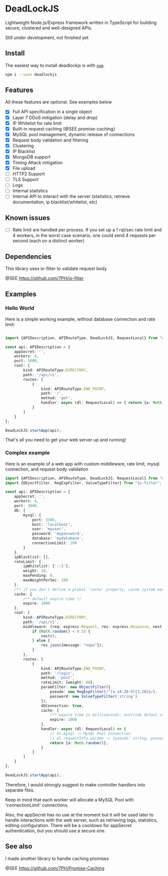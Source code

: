 # DeadLockJS

Lightweight Node.js/Express framework written in TypeScript for building secure, clustered and well-designed APIs.


Still under development, not finished yet


## Install

The easiest way to install deadlockjs is with [`npm`][npm].

[npm]: https://www.npmjs.com/

```sh
npm i --save deadlockjs
```



## Features

All these features are optional. See examples below 
- [X] Full API specification in a single object
- [X] Layer 7 DDoS mitigation (delay and drop)
- [X] IP Whitelist for rate limit
- [X] Built-in request caching (@SEE promise-caching)
- [X] MySQL pool management, dynamic release of connections
- [X] Request body validation and filtering
- [X] Clustering
- [X] IP Blacklist
- [X] MongoDB support
- [X] Timing Attack mitigation
- [X] File upload
- [ ] HTTP2 Support
- [ ] TLS Support
- [ ] Logs
- [ ] Internal statistics
- [ ] Internal API to interact with the server (statistics, retrieve documentation, ip blacklist/whitelist, etc)

## Known issues
- [ ] Rate limit are handled per process. If you set up a 1 rqt/sec rate limit and 4 workers, in the worst case scenario, one could send 4 requests per second (each on a distinct worker)


## Dependencies
This library uses io-filter to validate request body

@SEE https://github.com/7PH/io-filter

## Examples

### Hello World

Here is a simple working example, without database connection and rate limit:
```typescript

import {APIDescription, APIRouteType, DeadLockJS, RequestLocal} from "deadlockjs";

const api: APIDescription = {
    appSecret: '',
    workers: 4,
    port: 3000,
    root: {
        kind: APIRouteType.DIRECTORY,
        path: '/api/v1',
        routes: [
            {
                kind: APIRouteType.END_POINT,
                path: '/',
                method: 'get',
                handler: async (dl: RequestLocal) => { return {a: Math.random()}; }
            }
        ]
    }
};

DeadLockJS.startApp(api);
```

That's all you need to get your web server up and running! 

### Complex example

Here is an example of a web app with custom middleware, rate limit, mysql connection, and request body validation

```typescript
import {APIDescription, APIRouteType, DeadLockJS, RequestLocal} from "deadlockjs";
import {ObjectFilter, RegExpFilter, ValueTypeFilter} from "io-filter";

const api: APIDescription = {
    appSecret: '',
    workers: 4,
    port: 3000,
    db: {
        mysql: {
            port: 3306,
            host: 'localhost',
            user: 'myuser',
            password: 'mypassword',
            database: 'mydatabase',
            connectionLimit: 100
        }
    },
    ipBlacklist: [],
    rateLimit: {
        ipWhitelist: ['::1'],
        weight: 10,
        maxPending: 0,
        maxWeightPerSec: 100
    },
    /** if you don't define a global 'cache' property, cache system won't be activated */
    cache: {
        /** default expire time */
        expire: 2000
    },
    root: {
        kind: APIRouteType.DIRECTORY,
        path: '/api/v1',
        middleware: (req: express.Request, res: express.Response, next: express.NextFunction) => {
            if (Math.random() < 0.5) {
                next();
            } else {
                res.json({message: "nope"});
            }
        },
        routes: [
            {
                kind: APIRouteType.END_POINT,
                path: '/login',
                method: 'post',
                rateLimit: {weight: 80},
                paramFilter: new ObjectFilter({
                    pseudo: new RegExpFilter(/^[a-zA-Z0-9]{3,20}$/),
                    password: new ValueTypeFilter('string')
                }),
                dbConnection: true,
                cache: {
                    /** expire time in milliseconds: override defaut configuration */
                    expire: 1000
                },
                handler: async (dl: RequestLocal) => {
                    // dl.mysql -> MySQL Pool Connection
                    // dl.requestInfo.params -> {pseudo: string, password: string}
                    return {a: Math.random()};
                }
            }
        ]
    }
};

DeadLockJS.startApp(api);
```

Therefore, I would strongly suggest to make controller handlers into separate files.

Keep in mind that each worker will allocate a MySQL Pool with 'connectionLimit' connections.

Also, the appSecret has no use at the moment but it will be used later to handle interactions with the web server, such as retrieving logs, statistics, editing configuration. There will be a cooldown for appSecret authentication, but you should use a secure one.

## See also

I made another library to handle caching promises

@SEE https://github.com/7PH/Promise-Caching